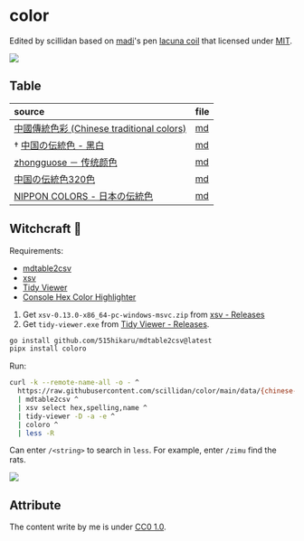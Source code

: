 # color

Edited by scillidan based on [madi](https://codepen.io/aphrodtes)'s pen [lacuna coil](https://codepen.io/aphrodtes/pen/zYNLLGV) that licensed under [MIT](https://github.com/scillidan/color/blob/main/LICENSE).

![](https://raw.githubusercontent.com/scillidan/asset/main/screenshot/color.png)

## Table

source | file
:- | :-
[中國傳統色彩 (Chinese traditional colors)](https://github.com/reorx/cht-colors) | [md](data/chinese-traditional-colors.md)
† [中国の伝統色 - 黑白](https://color-pallet.spark-a.com/china-tradition-color-monokuro) | [md](data/china-tradition-color-monokuro.md)
[zhongguose － 传统颜色](http://zhongguose.com) | [md](data/zhongguose.md)
[中国の伝統色320色](https://htmlcss.jp/color/china.html) | [md](data/china-tradition-color-320.md)
[NIPPON COLORS - 日本の伝統色](https://nipponcolors.com) | [md](data/nipponcolors.md)

## Witchcraft 🧙

Requirements:

- [mdtable2csv](https://github.com/515hikaru/mdtable2csv)
- [xsv](https://github.com/BurntSushi/xsv)
- [Tidy Viewer](https://github.com/alexhallam/tv)
- [Console Hex Color Highlighter](https://github.com/Insolita/coloro)

1. Get `xsv-0.13.0-x86_64-pc-windows-msvc.zip` from [xsv - Releases](https://github.com/BurntSushi/xsv/releases)
2. Get `tidy-viewer.exe` from [Tidy Viewer - Releases](https://github.com/alexhallam/tv/releases).

```sh
go install github.com/515hikaru/mdtable2csv@latest
pipx install coloro
```

Run:

```sh
curl -k --remote-name-all -o - ^
  https://raw.githubusercontent.com/scillidan/color/main/data/{chinese-traditional-colors.md,china-tradition-color-monokuro.md,zhongguose.md,china-tradition-color-320.md,nipponcolors.md} ^
  | mdtable2csv ^
  | xsv select hex,spelling,name ^
  | tidy-viewer -D -a -e ^
  | coloro ^
  | less -R
```

Can enter `/<string>` to search in `less`. For example, enter `/zimu` find the rats.

![](https://raw.githubusercontent.com/scillidan/asset/main/screenshot/color_cmd_zumi.png)

## Attribute

The content write by me is under [CC0 1.0](https://creativecommons.org/publicdomain/zero/1.0/deed.en).